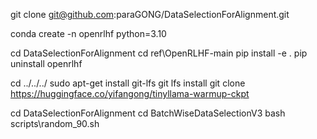 git clone git@github.com:paraGONG/DataSelectionForAlignment.git

conda create -n openrlhf python=3.10

cd DataSelectionForAlignment
cd ref\OpenRLHF-main
pip install -e .
pip uninstall openrlhf


cd ../../../
sudo apt-get install git-lfs
git lfs install
git clone https://huggingface.co/yifangong/tinyllama-warmup-ckpt

cd DataSelectionForAlignment
cd BatchWiseDataSelectionV3
bash scripts\random_90.sh
